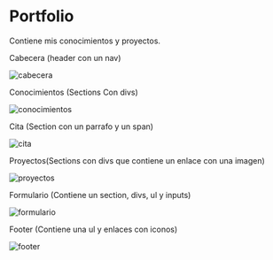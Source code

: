 # Portfolio
Contiene mis conocimientos y proyectos.

Cabecera (header con un nav)


![cabecera](https://user-images.githubusercontent.com/63382740/136718045-03c79910-0a32-4796-b88e-e6ee5056afe9.png)


Conocimientos (Sections Con divs)


![conocimientos](https://user-images.githubusercontent.com/63382740/136718081-e5d96b83-8c7b-477f-872e-60e095045b90.png)


Cita (Section con un parrafo y un span)


![cita](https://user-images.githubusercontent.com/63382740/136718106-ce8f09bd-9123-4cf4-9d53-f155c2b07552.png)


Proyectos(Sections con divs que contiene un enlace con una imagen)


![proyectos](https://user-images.githubusercontent.com/63382740/136718139-203e4a9c-4532-41c7-925a-185ca9285a07.png)


Formulario (Contiene un section, divs, ul y inputs)


![formulario](https://user-images.githubusercontent.com/63382740/136718174-975338bf-c79e-4115-9047-906d5a00a760.png)


Footer (Contiene una ul y enlaces con iconos)



![footer](https://user-images.githubusercontent.com/63382740/136718202-b1f78c9c-abaf-4439-b069-7554892e4b2f.png)


